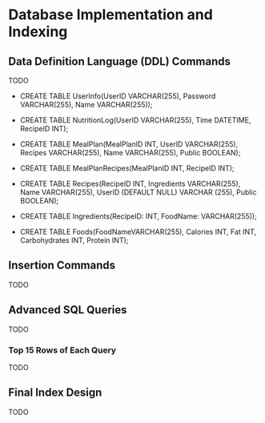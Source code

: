 # Database Implementation and Indexing

## Data Definition Language (DDL) Commands
TODO
- CREATE TABLE UserInfo(UserID VARCHAR(255), Password VARCHAR(255), Name VARCHAR(255));

- CREATE TABLE NutritionLog(UserID VARCHAR(255), Time DATETIME, RecipeID INT);

- CREATE TABLE MealPlan(MealPlanID INT, UserID VARCHAR(255), Recipes VARCHAR(255), Name VARCHAR(255), Public BOOLEAN);

- CREATE TABLE MealPlanRecipes(MealPlanID INT, RecipeID INT);

- CREATE TABLE Recipes(RecipeID INT, Ingredients VARCHAR(255), Name VARCHAR(255), UserID (DEFAULT NULL) VARCHAR (255), Public BOOLEAN);

- CREATE TABLE Ingredients(RecipeID: INT, FoodName: VARCHAR(255));

- CREATE TABLE Foods(FoodNameVARCHAR(255), Calories INT, Fat INT, Carbohydrates INT, Protein INT);

## Insertion Commands
TODO
## Advanced SQL Queries
TODO
### Top 15 Rows of Each Query
TODO
## Final Index Design
TODO
